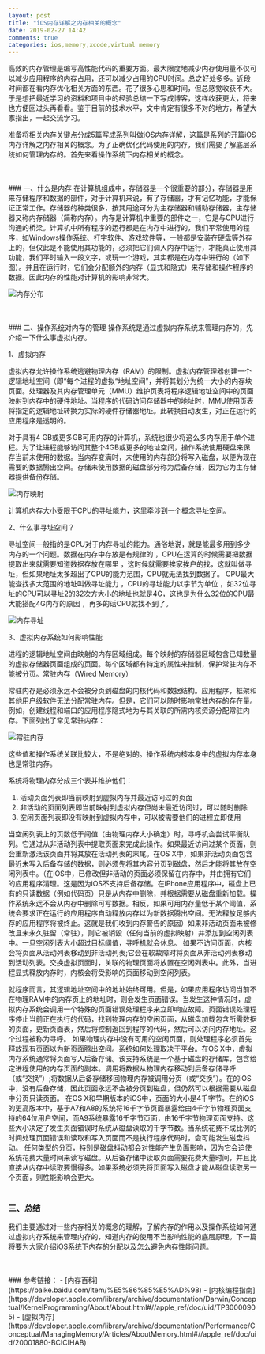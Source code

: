 ```yaml
---
layout: post
title: "iOS内存详解之内存相关的概念"
date: 2019-02-27 14:42
comments: true
categories: ios,memory,xcode,virtual memory
---
```

高效的内存管理是编写高性能代码的重要方面。最大限度地减少内存使用量不仅可以减少应用程序的内存占用，还可以减少占用的CPU时间。总之好处多多。近段时间都在看内存优化相关方面的东西。花了很多心思和时间，但总感觉收获不大。于是想把最近学习的资料和项目中的经验总结一下写成博客，这样收获更大，将来也方便回过头再看看。鉴于目前的技术水平，文中肯定有很多不对的地方，希望大家指出，一起交流学习。
<!-- more -->
准备将相关内存关键点分成5篇写成系列叫做iOS内存详解，这篇是系列的开篇iOS内存详解之内存相关的概念。为了正确优化代码使用的内存，我们需要了解底层系统如何管理内存的。首先来看操作系统下内存相关的概念。

<br>
<br>
### 一、什么是内存
在计算机组成中，存储器是一个很重要的部分，存储器是用来存储程序和数据的部件，对于计算机来说，有了存储器，才有记忆功能，才能保证正常工作。存储器的种类很多，按其用途可分为主存储器和辅助存储器，主存储器又称内存储器（简称内存）。内存是计算机中重要的部件之一，它是与CPU进行沟通的桥梁。计算机中所有程序的运行都是在内存中进行的，我们平常使用的程序，如Windows操作系统、打字软件、游戏软件等，一般都是安装在硬盘等外存上的，但仅此是不能使用其功能的，必须把它们调入内存中运行，才能真正使用其功能，我们平时输入一段文字，或玩一个游戏，其实都是在内存中进行的（如下图）。并且在运行时，它们会分配额外的内存（显式和隐式）来存储和操作程序的数据。因此内存的性能对计算机的影响非常大。

![内存分布](/images/memory/1/1.png)

<br>
<br>
### 二、操作系统对内存的管理
操作系统是通过虚拟内存系统来管理内存的，先介绍一下什么事虚拟内存。

1、虚拟内存

虚拟内存允许操作系统逃避物理内存（RAM）的限制。虚拟内存管理器创建一个逻辑地址空间（即“每个进程的虚拟“地址空间”，并将其划分为统一大小的内存块页面。处理器及其内存管理单元（MMU）维护页表将程序逻辑地址空间中的页面映射到内存中的硬件地址。当程序的代码访问存储器中的地址时，MMU使用页表将指定的逻辑地址转换为实际的硬件存储器地址。此转换自动发生，对正在运行的应用程序是透明的。

对于具有4 GB或更多GB可用内存的计算机，系统也很少将这么多内存用于单个进程。为了让进程能够访问其整个4GB或更多的地址空间，操作系统使用硬盘来保存当前未使用的数据。当内存变满时，未使用的内存部分将写入磁盘，以便为现在需要的数据腾出空间。存储未使用数据的磁盘部分称为后备存储，因为它为主存储器提供备份存储。


![内存映射](/images/memory/1/2.jpg)


计算机内存大小受限于CPU的寻址能力，这里牵涉到一个概念寻址空间。
	
2、什么事寻址空间？

寻址空间一般指的是CPU对于内存寻址的能力。通俗地说，就是能最多用到多少内存的一个问题。数据在内存中存放是有规律的 ，CPU在运算的时候需要把数据提取出来就需要知道数据存放在哪里 ，这时候就需要挨家挨户的找，这就叫做寻址，但如果地址太多超出了CPU的能力范围，CPU就无法找到数据了。 CPU最大能查找多大范围的地址叫做寻址能力 ，CPU的寻址能力以字节为单位 ，如32位寻址的CPU可以寻址2的32次方大小的地址也就是4G，这也是为什么32位的CPU最大能搭配4G内存的原因 ，再多的话CPU就找不到了。

![内存寻址](/images/memory/1/3.jpg)

3、虚拟内存系统如何影响性能


进程的逻辑地址空间由映射的内存区域组成。每个映射的存储器区域包含已知数量的虚拟存储器页面组成的页面。每个区域都有特定的属性来控制，保护常驻内存不能被分页。常驻内存（Wired Memory）

常驻内存是必须永远不会被分页到磁盘的内核代码和数据结构。应用程序，框架和其他用户级软件无法分配常驻内存。但是，它们可以随时影响常驻内存的存在量。例如，创建线程和端口的应用程序隐式地为与其关联的所需内核资源分配常驻内存。下面列出了常见常驻内存：

![常驻内存](/images/memory/1/4.png)

这些值和操作系统关联比较大，不是绝对的。操作系统内核本身中的虚拟内存本身也是常驻内存。

系统将物理内存分成三个表并维护他们：
1. 活动页面列表即当前映射到虚拟内存并最近访问过的页面
1. 非活动的页面列表即当前映射到虚拟内存但尚未最近访问过，可以随时删除
1. 空闲页面列表即没有映射到虚拟内存中，可以被需要他们的进程立即使用

当空闲列表上的页数低于阈值（由物理内存大小确定）时，寻呼机会尝试平衡队列。它通过从非活动列表中提取页面来完成此操作。如果最近访问过某个页面，则会重新激活该页面并将其放在活动列表的末尾。在OS X中，如果非活动页面包含最近未写入后备存储的数据，则必须先将其内容分页到磁盘，然后才能将其放在空闲列表中。（在iOS中，已修改但非活动的页面必须保留在内存中，并由拥有它们的应用程序清理。这是因为iOS不支持后备存储。在iPhone应用程序中，磁盘上已有的只读数据（例如代码页）只是从内存中删除，并根据需要从磁盘重新加载。操作系统永远不会从内存中删除可写数据。相反，如果可用内存量低于某个阈值，系统会要求正在运行的应用程序自动释放内存以为新数据腾出空间。无法释放足够内存的应用程序将被终止。这就是我们收到内存警告的原因）如果非活动页面未被修改且未永久驻留（常驻），则它被销毁（任何当前的虚拟映射）并添加到空闲列表中。一旦空闲列表大小超过目标阈值，寻呼机就会休息。
如果不访问页面，内核会将页面从活动列表移动到非活动列表;它会在软故障时将页面从非活动列表移动到活动列表。交换虚拟页面时，关联的物理页面将放置在空闲列表中。此外，当进程显式释放内存时，内核会将受影响的页面移动到空闲列表。

就程序而言，其逻辑地址空间中的地址始终可用。但是，如果应用程序访问当前不在物理RAM中的内存页上的地址时，则会发生页面错误。当发生这种情况时，虚拟内存系统会调用一个特殊的页面错误处理程序来立即响应故障。页面错误处理程序停止当前正在执行的代码，找到物理内存的空闲页面，从磁盘加载包含所需数据的页面，更新页面表，然后将控制返回到程序的代码，然后可以访问内存地址。这个过程被称为寻呼。
如果物理内存中没有可用的空闲页面，则处理程序必须首先释放现有页面以为新页面腾出空间。系统如何处理取决于平台。在OS X中，虚拟内存系统通常将页面写入后备存储。该支持系统是一个基于磁盘的存储库，包含给定进程使用的内存页面的副本。调用将数据从物理内存移动到后备存储寻呼（或“交换”）;将数据从后备存储移回物理内存被调用分页（或“交换”）。在的iOS中，没有后备存储，因此页面永远不会被分页到磁盘，但仍然可以根据需要从磁盘中分页只读页面。
在OS X和早期版本的iOS中，页面的大小是4千字节。在的iOS的更高版本中，基于A7和A8的系统将16千字节页面暴露给由4千字节物理页面支持的64位用户空间，而A9系统暴露16千字节页面，由16千字节物理页面支持。这些大小决定了发生页面错误时系统从磁盘读取的千字节数。当系统花费不成比例的时间处理页面错误和读取和写入页面而不是执行程序代码时，会可能发生磁盘抖动。
任何类型的分页，特别是磁盘抖动都会对性能产生负面影响，因为它会迫使系统花费大量时间来读写磁盘。从后备存储中读取页面需要花费大量时间，并且比直接从内存中读取要慢得多。如果系统必须先将页面写入磁盘才能从磁盘读取另一个页面，则性能影响会更大。
<br>
<br>
### 三、总结
我们主要通过对一些内存相关的概念的理解，了解内存的作用以及操作系统如何通过虚拟内存系统来管理内存的，知道内存的使用不当影响性能的底层原理。下一篇将要为大家介绍iOS系统下内存的分配以及怎么避免内存性能问题。





<br>
<br>
### 参考链接：
- [内存百科](https://baike.baidu.com/item/%E5%86%85%E5%AD%98)
- [内核编程指南](https://developer.apple.com/library/archive/documentation/Darwin/Conceptual/KernelProgramming/About/About.html#//apple_ref/doc/uid/TP30000905)
- [虚拟内存](https://developer.apple.com/library/archive/documentation/Performance/Conceptual/ManagingMemory/Articles/AboutMemory.html#//apple_ref/doc/uid/20001880-BCICIHAB)